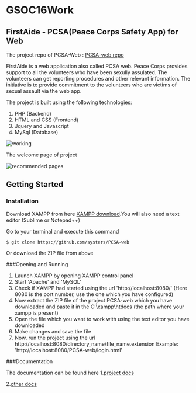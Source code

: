 
# GSOC16Work

## FirstAide - PCSA(Peace Corps Safety App) for Web 

The project repo of PCSA-Web : [PCSA-web repo](https://github.com/systers/PCSA-web)

FirstAide is a web application also called PCSA web. Peace Corps provides support to all the volunteers who have been sexully assulated. The volunteers can get reporting procedures and other relevant information. The initiative is to provide commitment to the volunteers who are victims of sexual assault via the web app.

The project is built using the following technologies:
 1. PHP (Backend)
 2. HTML and CSS (Frontend)
 3. Jquery and Javascript
 4. MySql (Database)

![working](https://cloud.githubusercontent.com/assets/14356938/15768596/d4ae5218-296f-11e6-9102-0d39e2bcd1da.jpg)

The welcome page of project

![recommended pages](https://cloud.githubusercontent.com/assets/14356938/15768497/001cb95e-296f-11e6-8cf4-052ffc24e154.png)

## Getting Started

### Installation
Download XAMPP from here [XAMPP download](https://www.apachefriends.org/download.html).You will also need a text editor (Sublime or Notepad++) 

Go to your terminal and execute this command

    $ git clone https://github.com/systers/PCSA-web

Or download the ZIP file from above

###Opening and Running
1. Launch XAMPP by opening XAMPP control panel
2. Start 'Apache' and 'MySQL' 
3. Check if XAMPP had started using the url 'http://localhost:8080/' (Here 8080 is the port number, use the one which you have configured)
4. Now extract the ZIP file of the project PCSA-web which you have downloaded and paste it in the C:\xampp\htdocs (the path where your xampp is present)
5. Open the file which you want to work with using the text editor you have downloaded
6. Make changes and save the file
7. Now, run the project using the url http://localhost:8080/directory_name/file_name.extension  Example: 'http://localhost:8080/PCSA-web/login.html'

###Documentation

The documentation can be found here
1.[project docs](https://github.com/AkankshaBodhankar/GSOC16Work/tree/master/project-docs)

2.[other docs](https://github.com/AkankshaBodhankar/GSOC16Work/tree/master/work-docs)





